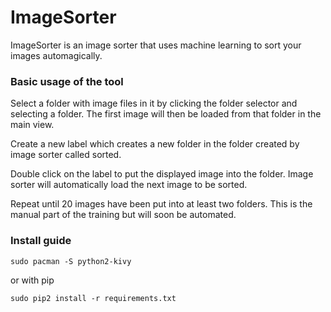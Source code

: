 # ImageSorter

ImageSorter is an image sorter that uses machine learning to sort your images automagically.

### Basic usage of the tool

Select a folder with image files in it by clicking the folder selector and selecting a folder. The first image will then be loaded from that folder in the main view.

Create a new label which creates a new folder in the folder created by image sorter called sorted.

Double click on the label to put the displayed image into the folder. Image sorter will automatically load the next image to be sorted.

Repeat until 20 images have been put into at least two folders. This is the manual part of the training but will soon be automated.

### Install guide
```
sudo pacman -S python2-kivy
```
or with pip
```
sudo pip2 install -r requirements.txt
```
